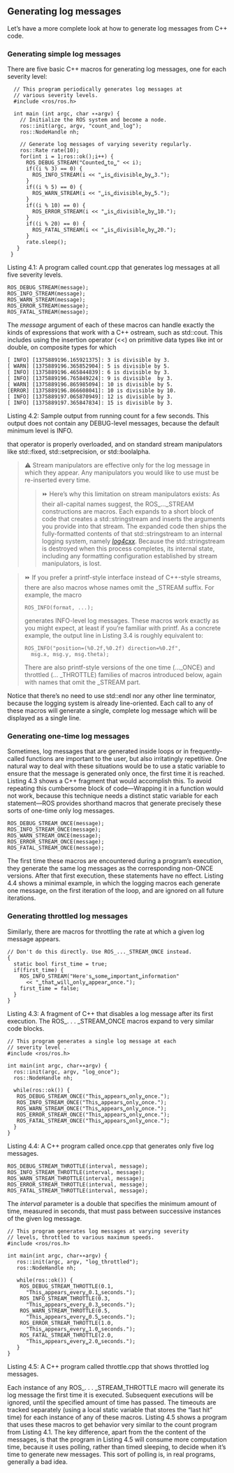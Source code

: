 ## Generating log messages

Let’s have a more complete look at how to generate log messages from C++ code.

### Generating simple log messages

There are five basic C++ macros for generating log messages, one for each severity level:

```
  // This program periodically generates log messages at
  // various severity levels.
  #include <ros/ros.h>
 
  int main (int argc, char ∗∗argv) {
    // Initialize the ROS system and become a node.
    ros::init(argc, argv, "count_and_log");
    ros::NodeHandle nh;
 
    // Generate log messages of varying severity regularly.
    ros::Rate rate(10);
    for(int i = 1;ros::ok();i++) {
      ROS_DEBUG_STREAM("Counted␣to␣" << i);
      if((i % 3) == 0) {
        ROS_INFO_STREAM(i << "␣is␣divisible␣by␣3.");
      }
      if((i % 5) == 0) {
        ROS_WARN_STREAM(i << "␣is␣divisible␣by␣5.");
      }
      if((i % 10) == 0) {
        ROS_ERROR_STREAM(i << "␣is␣divisible␣by␣10.");
      }
      if((i % 20) == 0) {
        ROS_FATAL_STREAM(i << "␣is␣divisible␣by␣20.");
      }
      rate.sleep();
   }
 }
```
Listing 4.1: A program called count.cpp that generates log messages at all five severity levels.

    ROS_DEBUG_STREAM(message);
    ROS_INFO_STREAM(message);
    ROS_WARN_STREAM(message);
    ROS_ERROR_STREAM(message);
    ROS_FATAL_STREAM(message);
    
The *message* argument of each of these macros can handle exactly the kinds of expressions that work with a C++ ostream, such as std::cout. This includes using the insertion
operator (<<) on primitive data types like int or double, on composite types for which

```
[ INFO] [1375889196.165921375]: 3 is divisible by 3.
[ WARN] [1375889196.365852904]: 5 is divisible by 5.
[ INFO] [1375889196.465844839]: 6 is divisible by 3.
[ INFO] [1375889196.765849224]: 9 is divisible  by 3.
[ WARN] [1375889196.865985094]: 10 is divisible by 5.
[ERROR] [1375889196.866608041]: 10 is divisible by 10.
[ INFO] [1375889197.065870949]: 12 is divisible by 3.
[ INFO] [1375889197.365847834]: 15 is divisible by 3.
```
Listing 4.2: Sample output from running count for a few seconds. This output does not contain
any DEBUG-level messages, because the default minimum level is INFO.


that operator is properly overloaded, and on standard stream manipulators like std::fixed,
std::setprecision, or std::boolalpha.

> ⚠️ Stream manipulators are effective only for the log message in which they appear.
> Any manipulators you would like to use must be re-inserted every time. <br>
>> ⏩ Here’s why this limitation on stream manipulators exists: As their all-capital
>> names suggest, the ROS_..._STREAM constructions are macros. Each expands to a short block of code that creates a std::stringstream and inserts 
>> the arguments you provide into that stream. The expanded code then
>> ships the fully-formatted contents of that std::stringstream to an internal
>> logging system, namely *[log4cxx](http://wiki.apache.org/logging-log4cxx/)*. Because the std::stringstream is destroyed 
>> when this process completes, its internal state, including any formatting configuration established by stream manipulators, is lost. 

> ⏩ If you prefer a printf-style interface instead of C++-style streams, there are also
> macros whose names omit the _STREAM suffix. For example, the macro
> ```
> ROS_INFO(format, ...);
> ```
> generates INFO-level log messages. These macros work exactly as you might expect, at least if you’re familiar with printf. As a concrete example, the output line in
> Listing 3.4 is roughly equivalent to:
> ```
> ROS_INFO("position=(%0.2f,%0.2f) direction=%0.2f",
>   msg.x, msg.y, msg.theta);
> ```
> There are also printf-style versions of the one time (..._ONCE) and throttled (...
> _THROTTLE) families of macros introduced below, again with names that omit
> the _STREAM part.

Notice that there’s no need to use std::endl nor any other line terminator, because the
logging system is already line-oriented. Each call to any of these macros will generate a
single, complete log message which will be displayed as a single line.

### Generating one-time log messages

Sometimes, log messages that are generated inside
loops or in frequently-called functions are important to the user, but also irritatingly repetitive. 
One natural way to deal with these situations would be to use a static variable to
ensure that the message is generated only once, the first time it is reached. Listing 4.3
shows a C++ fragment that would accomplish this. To avoid repeating this cumbersome
block of code—Wrapping it in a function would not work, because this technique needs a
distinct static variable for each statement—ROS provides shorthand macros that generate
precisely these sorts of one-time only log messages.
```
ROS_DEBUG_STREAM_ONCE(message);
ROS_INFO_STREAM_ONCE(message);
ROS_WARN_STREAM_ONCE(message);
ROS_ERROR_STREAM_ONCE(message);
ROS_FATAL_STREAM_ONCE(message);
```

The first time these macros are encountered during a program’s execution, they generate
the same log messages as the corresponding non-ONCE versions. After that first execution, these statements have no effect. Listing 4.4 shows a minimal example, in which the
logging macros each generate one message, on the first iteration of the loop, and are ignored on all future iterations.

### Generating throttled log messages

Similarly, there are macros for throttling the rate at
which a given log message appears.
```
// Don't do this directly. Use ROS_..._STREAM_ONCE instead.
{
  static bool first_time = true;
  if(first_time) {
    ROS_INFO_STREAM("Here's␣some␣important␣information"
      << "␣that␣will␣only␣appear␣once.");
    first_time = false;
  }
}
```
Listing 4.3: A fragment of C++ that disables a log message after its first execution. The
ROS_. . . _STREAM_ONCE macros expand to very similar code blocks.
```
// This program generates a single log message at each
// severity level .
#include <ros/ros.h>

int main(int argc, char∗∗argv) {
  ros::init(argc, argv, "log_once");
  ros::NodeHandle nh;

  while(ros::ok()) {
   ROS_DEBUG_STREAM_ONCE("This␣appears␣only␣once.");
   ROS_INFO_STREAM_ONCE("This␣appears␣only␣once.");
   ROS_WARN_STREAM_ONCE("This␣appears␣only␣once.");
   ROS_ERROR_STREAM_ONCE("This␣appears␣only␣once.");
   ROS_FATAL_STREAM_ONCE("This␣appears␣only␣once.");
  }
}
```
Listing 4.4: A C++ program called once.cpp that generates only five log messages.
```
ROS_DEBUG_STREAM_THROTTLE(interval, message);
ROS_INFO_STREAM_THROTTLE(interval, message);
ROS_WARN_STREAM_THROTTLE(interval, message);
ROS_ERROR_STREAM_THROTTLE(interval, message);
ROS_FATAL_STREAM_THROTTLE(interval, message);
```
The *interval* parameter is a double that specifies the minimum amount of time, measured in seconds, that must pass between successive instances of the given log message.
```
// This program generates log messages at varying severity
// levels, throttled to various maximum speeds.
#include <ros/ros.h>

int main(int argc, char∗∗argv) {
   ros::init(argc, argv, "log_throttled");
   ros::NodeHandle nh;

   while(ros::ok()) {
    ROS_DEBUG_STREAM_THROTTLE(0.1,
      "This␣appears␣every␣0.1␣seconds.");
    ROS_INFO_STREAM_THROTTLE(0.3,
      "This␣appears␣every␣0.3␣seconds.");
    ROS_WARN_STREAM_THROTTLE(0.5,
      "This␣appears␣every␣0.5␣seconds.");
    ROS_ERROR_STREAM_THROTTLE(1.0,
      "This␣appears␣every␣1.0␣seconds.");
    ROS_FATAL_STREAM_THROTTLE(2.0,
      "This␣appears␣every␣2.0␣seconds.");
   }
}
```
Listing 4.5: A C++ program called throttle.cpp that shows throttled log messages.

Each instance of any ROS_. . . _STREAM_THROTTLE macro will generate its log
message the first time it is executed. Subsequent executions will be ignored, until the
specified amount of time has passed. The timeouts are tracked separately (using a local
static variable that stores the “last hit” time) for each instance of any of these macros.
Listing 4.5 shows a program that uses these macros to get behavior very similar to the
count program from Listing 4.1. The key difference, apart from the the content of the messages, 
is that the program in Listing 4.5 will consume more computation time, because it
uses polling, rather than timed sleeping, to decide when it’s time to generate new messages. 
This sort of polling is, in real programs, generally a bad idea.
